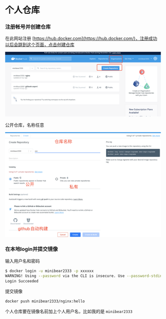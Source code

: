 # 个人仓库

### 注册帐号并创建仓库

在此网站注册 [https://hub.docker.com](https://hub.docker.com/)，注册成功以后会跳到这个页面，点击创建仓库

![](images/create-repo.png)

公开仓库，名称任意

![](images/create-repo2.png)

### 在本地login并提交镜像

输入用户名和密码

``` BASH
$ docker login -u minibear2333 -p xxxxxx
WARNING! Using --password via the CLI is insecure. Use --password-stdin.
Login Succeeded
```

提交镜像

``` BASH
docker push minibear2333/nginx:hello
```

个人仓库要在镜像名前加上个人用户名，比如我的是 `minibear2333`
